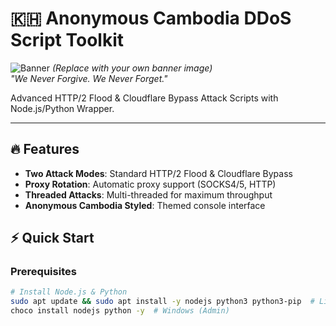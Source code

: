 # 🇰🇭 Anonymous Cambodia DDoS Script Toolkit

![Banner](https://i.imgur.com/XYZ1234.png) *(Replace with your own banner image)*  
*"We Never Forgive. We Never Forget."*  

Advanced HTTP/2 Flood & Cloudflare Bypass Attack Scripts with Node.js/Python Wrapper.

---

## 🔥 Features
- **Two Attack Modes**: Standard HTTP/2 Flood & Cloudflare Bypass
- **Proxy Rotation**: Automatic proxy support (SOCKS4/5, HTTP)
- **Threaded Attacks**: Multi-threaded for maximum throughput
- **Anonymous Cambodia Styled**: Themed console interface

## ⚡ Quick Start

### Prerequisites
```bash
# Install Node.js & Python
sudo apt update && sudo apt install -y nodejs python3 python3-pip  # Linux
choco install nodejs python -y  # Windows (Admin)
